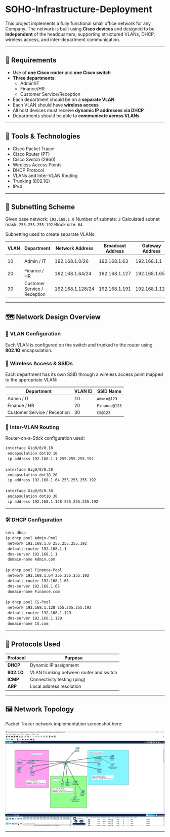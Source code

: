 # SOHO-Infrastructure-Deployment

This project implements a fully functional small office network for any Company. The network is built using **Cisco devices** and designed to be **independent** of the headquarters, supporting structured VLANs, DHCP, wireless access, and inter-department communication.

---

## 📌 Requirements

- Use of **one Cisco router** and **one Cisco switch**
- **Three departments**:
  - Admin/IT
  - Finance/HR
  - Customer Service/Reception
- Each department should be on a **separate VLAN**
- Each VLAN should have **wireless access**
- All host devices must receive **dynamic IP addresses via DHCP**
- Departments should be able to **communicate across VLANs**

---

## 🧰 Tools & Technologies

- Cisco Packet Tracer
- Cisco Router (PT)
- Cisco Switch (2960)
- Wireless Access Points
- DHCP Protocol
- VLANs and Inter-VLAN Routing
- Trunking (802.1Q)
- IPv4

---

## 🧮 Subnetting Scheme

Given base network: `192.168.1.0`
Number of subnets: `3`
Calculated subnet mask: `255.255.255.192`
Block size: `64`

Subnetting used to create separate VLANs:

| VLAN | Department                  | Network Address             | Broadcast Address     | Gateway Address    | Range              |
|------|-----------------------------|-----------------------------|-----------------------|--------------------|--------------------|
| 10   | Admin / IT                  | 192.168.1.0/26              | 192.168.1.63          | 192.168.1.1        | 192.168.1.1 - .62  |
| 20   | Finance / HR                | 192.168.1.64/24             | 192.168.1.127         | 192.168.1.65       | 192.168.1.1 - .126 |
| 30   | Customer Service / Reception| 192.168.1.128/24            | 192.168.1.191         | 192.168.1.129      | 192.168.1.1 - .190 |

---

## 🗺️ Network Design Overview

### 🔧 VLAN Configuration

Each VLAN is configured on the switch and trunked to the router using **802.1Q** encapsulation.

### 📡 Wireless Access & SSIDs

Each department has its own SSID through a wireless access point mapped to the appropriate VLAN:

| Department                  | VLAN ID | SSID Name             |
|----------------------------|---------|------------------------|
| Admin / IT                 | 10      | `Admin@123`            |
| Finance / HR               | 20      | `Finance@123`          |
| Customer Service / Reception | 30    | `CS@123`               |

### 🔄 Inter-VLAN Routing

Router-on-a-Stick configuration used:

```bash
interface Gig0/0/0.10
 encapsulation dot1Q 10
 ip address 192.168.1.1 255.255.255.192

interface Gig0/0/0.20
 encapsulation dot1Q 20
 ip address 192.168.1.64 255.255.255.192

interface Gig0/0/0.30
 encapsulation dot1Q 30
 ip address 192.168.1.128 255.255.255.192
```
---

### 🛠 DHCP Configuration

```bash
serv dhcp
ip dhcp pool Admin-Pool
 network 192.168.1.0 255.255.255.192
 default-router 192.168.1.1
 dns-server 192.168.1.1
 domain-name Admin.com

ip dhcp pool Finance-Pool
 network 192.168.1.64 255.255.255.192
 default-router 192.168.1.65
 dns-server 192.168.1.65
 domain-name Finance.com

ip dhcp pool CS-Pool
 network 192.168.1.128 255.255.255.192
 default-router 192.168.1.129
 dns-server 192.168.1.129
 domain-name CS.com
```

---

## 🔐 Protocols Used

| Protocol         | Purpose                                |
|------------------|----------------------------------------|
| **DHCP**         | Dynamic IP assignment                  |
| **802.1Q**       | VLAN trunking between router and switch|
| **ICMP**         | Connectivity testing (ping)            |
| **ARP**          | Local address resolution               |

---

## 🖼️ Network Topology

Packet Tracer network implementation screenshot here:

![Implemented Network Topology](images/SOHO.png)

---



